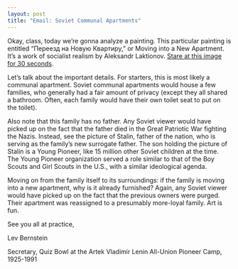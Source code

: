 ```yaml
---
layout: post
title: "Email: Soviet Communal Apartments"
---
```


Okay, class, today we’re gonna analyze a painting. This particular painting is entitled “Переезд на Новую Квартиру,” or Moving into a New Apartment. It’s a work of socialist realism by Aleksandr Laktionov. [Stare at this image for 30 seconds](https://art1.ru/wp-content/uploads/2013/04/080815114143d.jpg).

Let’s talk about the important details. For starters, this is most likely a communal apartment. Soviet communal apartments would house a few families, who generally had a fair amount of privacy (except they all shared a bathroom. Often, each family would have their own toilet seat to put on the toilet).

Also note that this family has no father. Any Soviet viewer would have picked up on the fact that the father died in the Great Patriotic War fighting the Nazis. Instead, see the picture of Stalin, father of the nation, who is serving as the family’s new surrogate father. The son holding the picture of Stalin is a Young Pioneer, like 15 million other Soviet children at the time. The Young Pioneer organization served a role similar to that of the Boy Scouts and Girl Scouts in the U.S., with a similar ideological agenda.

Moving on from the family itself to its surroundings: if the family is moving into a new apartment, why is it already furnished? Again, any Soviet viewer would have picked up on the fact that the previous owners were purged. Their apartment was reassigned to a presumably more-loyal family. Art is fun.

See you all at practice,

Lev Bernstein

Secretary, Quiz Bowl at the Artek Vladimir Lenin All-Union Pioneer Camp, 1925-1991